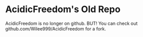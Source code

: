 AcidicFreedom's Old Repo
=============
AcidicFreedom is no longer on github. BUT! You can check out github.com/Wilee999/AcidicFreedom for a fork.
